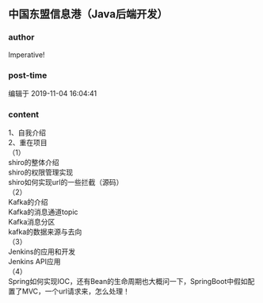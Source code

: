## 中国东盟信息港（Java后端开发）
### author 
Imperative!
### post-time 

编辑于  2019-11-04 16:04:41
### content 
<div class="post-topic-des nc-post-content">
 1、自我介绍
 <br/>
 2、重在项目
 <br/>
 （1）
 <br/>
 shiro的整体介绍
 <br/>
 shiro的权限管理实现
 <br/>
 shiro如何实现url的一些拦截（源码）
 <br/>
 （2）
 <br/>
 Kafka的介绍
 <br/>
 Kafka的消息通道topic
 <br/>
 Kafka消息分区
 <br/>
 kafka的数据来源与去向
 <br/>
 （3）
 <br/>
 Jenkins的应用和开发
 <br/>
 Jenkins API应用
 <br/>
 （4）
 <br/>
 Spring如何实现IOC，还有Bean的生命周期也大概问一下，SpringBoot中假如配置了MVC，一个url请求来，怎么处理！
 <br/>
 <br/>
 <br/>
</div>
